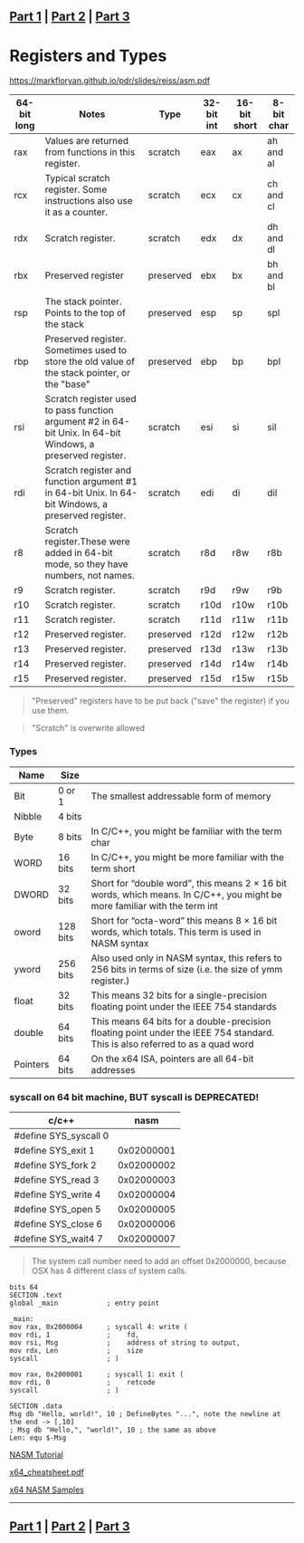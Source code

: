 
[Part 1](README.md) | [Part 2](part2.md) | [Part 3](part3.md)
-----

# Registers and Types

https://markfloryan.github.io/pdr/slides/reiss/asm.pdf


|64-bit long |Notes|Type|32-bit int|16-bit short|8-bit char|
|-|-|-|-|-|-|
|rax| Values are returned from functions in this register. |scratch |	eax|	ax|	ah and al|
|rcx| Typical scratch register.  Some instructions also use it as a counter.|	scratch |	ecx|	cx|	ch and cl|
|rdx| Scratch register.|	scratch | edx|	dx|	dh and dl|
|rbx| Preserved register|   preserved|	ebx|	bx|	bh and bl|
|rsp| The stack pointer.  Points to the top of the stack |preserved|	esp|	sp|	spl|
|rbp| Preserved register.  Sometimes used to store the old value of the stack pointer, or the "base" |preserved|	ebp|	bp|	bpl|
|rsi|Scratch register used to pass function argument #2 in 64-bit Unix.  In 64-bit Windows, a preserved register.| scratch|esi|si|	sil|
|rdi | Scratch register and function argument #1 in 64-bit Unix.  In 64-bit Windows, a preserved register.| scratch|edi|	di|	dil|
|r8 | Scratch register.These were added in 64-bit mode, so they have numbers, not names. | scratch|r8d|	r8w|	r8b|
|r9 | Scratch register.|	scratch|r9d |	r9w |	r9b |
|r10| Scratch register.|	scratch|r10d|	r10w|	r10b|
|r11| Scratch register.|	scratch|r11d|	r11w|	r11b|
|r12| Preserved register.| preserved|r12d|	r12w|	r12b|
|r13| Preserved register.|	preserved|r13d|	r13w|	r13b|
|r14| Preserved register.|	preserved|	r14d|	r14w|	r14b|
|r15| Preserved register.|	preserved|	r15d|	r15w|	r15b|

>"Preserved" registers have to be put back ("save" the register) if you use them.

>"Scratch" is overwrite allowed


### Types
|Name|Size||
|-|-|-|
|Bit| 0 or 1| The smallest addressable form of memory|
|Nibble| 4 bits||
|Byte| 8 bits| In C/C++, you might be familiar with the term char|
|WORD| 16 bits| In C/C++, you might be more familiar with the term short|
|DWORD| 32 bits|Short for “double word”, this means 2 × 16 bit words, which means. In C/C++, you might be more familiar with the term int|
|oword| 128 bits|Short for “octa-word” this means 8 × 16 bit words, which totals. This term is used in NASM syntax|
|yword| 256 bits| Also used only in NASM syntax, this refers to 256 bits in terms of size (i.e. the size of ymm register.)|
|float| 32 bits| This means 32 bits for a single-precision floating point under the IEEE 754 standards|
|double|64 bits| This means 64 bits for a double-precision floating point under the IEEE 754 standard. This is also referred to as a quad word|
|Pointers|64 bits| On the x64 ISA, pointers are all 64-bit addresses|


### syscall on 64 bit machine, BUT **syscall is DEPRECATED!**
| c/c++ | nasm |
|-|-|
|#define	SYS_syscall        0||
|#define	SYS_exit           1|0x02000001|
|#define	SYS_fork           2|0x02000002|
|#define	SYS_read           3|0x02000003|
|#define	SYS_write          4|0x02000004|
|#define	SYS_open           5|0x02000005|
|#define	SYS_close          6|0x02000006|
|#define	SYS_wait4          7|0x02000007|
>The system call number need to add an offset 0x2000000, because OSX has 4 different class of system calls.


```
bits 64
SECTION .text
global _main            ; entry point

_main:
mov rax, 0x2000004      ; syscall 4: write (
mov rdi, 1              ;    fd,
mov rsi, Msg            ;    address of string to output,
mov rdx, Len            ;    size
syscall                 ; )

mov rax, 0x2000001      ; syscall 1: exit (
mov rdi, 0              ;    retcode
syscall                 ; )

SECTION .data
Msg db "Hello, world!", 10 ; DefineBytes "...", note the newline at the end -> [,10]
; Msg db "Hello,", "world!", 10 ; the same as above
Len: equ $-Msg
```

[NASM Tutorial](https://cs.lmu.edu/~ray/notes/nasmtutorial/)

[x64_cheatsheet.pdf](https://cs.brown.edu/courses/cs033/docs/guides/x64_cheatsheet.pdf)

[x64 NASM Samples](https://redirect.cs.umbc.edu/portal/help/nasm/sample_64.shtml)


-----
[Part 1](README.md) | [Part 2](part2.md) | [Part 3](part3.md)
-----
